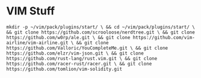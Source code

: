 # VIM Stuff

`
mkdir -p ~/vim/pack/plugins/start/ \
&& cd ~/vim/pack/plugins/start/ \
&& git clone https://github.com/scrooloose/nerdtree.git \
&& git clone https://github.com/w0rp/ale.git \
&& git clone https://github.com/vim-airline/vim-airline.git \
&& git clone https://github.com/Valloric/YouCompleteMe.git \
&& git clone https://github.com/elzr/vim-json.git \
&& git clone https://github.com/rust-lang/rust.vim.git \
&& git clone https://github.com/racer-rust/racer.git \
&& git clone https://github.com/tomlion/vim-solidity.git
`
